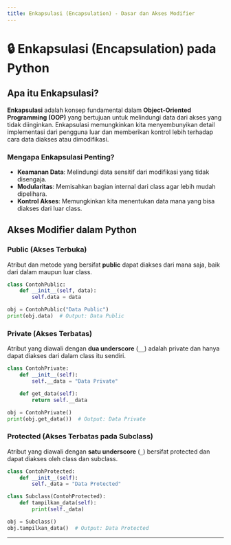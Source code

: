 ```yaml
---
title: Enkapsulasi (Encapsulation) - Dasar dan Akses Modifier
---
```


# 🔒 Enkapsulasi (Encapsulation) pada Python

## Apa itu Enkapsulasi?

**Enkapsulasi** adalah konsep fundamental dalam **Object-Oriented Programming (OOP)** yang bertujuan untuk melindungi data dari akses yang tidak diinginkan. Enkapsulasi memungkinkan kita menyembunyikan detail implementasi dari pengguna luar dan memberikan kontrol lebih terhadap cara data diakses atau dimodifikasi.

### Mengapa Enkapsulasi Penting?

- **Keamanan Data**: Melindungi data sensitif dari modifikasi yang tidak disengaja.
- **Modularitas**: Memisahkan bagian internal dari class agar lebih mudah dipelihara.
- **Kontrol Akses**: Memungkinkan kita menentukan data mana yang bisa diakses dari luar class.

## Akses Modifier dalam Python

### Public (Akses Terbuka)

Atribut dan metode yang bersifat **public** dapat diakses dari mana saja, baik dari dalam maupun luar class.

```python
class ContohPublic:
    def __init__(self, data):
        self.data = data

obj = ContohPublic("Data Public")
print(obj.data)  # Output: Data Public
```

### Private (Akses Terbatas)

Atribut yang diawali dengan **dua underscore** (`__`) adalah private dan hanya dapat diakses dari dalam class itu sendiri.

```python
class ContohPrivate:
    def __init__(self):
        self.__data = "Data Private"

    def get_data(self):
        return self.__data

obj = ContohPrivate()
print(obj.get_data())  # Output: Data Private
```

### Protected (Akses Terbatas pada Subclass)

Atribut yang diawali dengan **satu underscore** (`_`) bersifat protected dan dapat diakses oleh class dan subclass.

```python
class ContohProtected:
    def __init__(self):
        self._data = "Data Protected"

class Subclass(ContohProtected):
    def tampilkan_data(self):
        print(self._data)

obj = Subclass()
obj.tampilkan_data()  # Output: Data Protected
```

---
